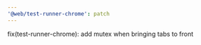 ```yaml
---
'@web/test-runner-chrome': patch
---
```


fix(test-runner-chrome): add mutex when bringing tabs to front
